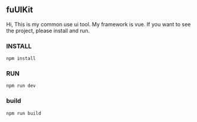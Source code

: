 ## fuUIKit

Hi, This is my common use ui tool. My framework is vue. If you want to see the project, please install and run.

### INSTALL
```
npm install
```

### RUN
```
npm run dev
```

### build 
```
npm run build
```

